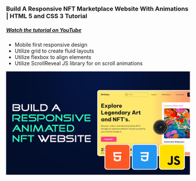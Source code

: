 ### Build A Responsive NFT Marketplace Website With Animations | HTML 5 and CSS 3 Tutorial
##### [Watch the tutorial on YouTube](https://youtu.be/3b1pMcb0apM)
- Mobile first responsive design
- Utilize grid to create fluid layouts
- Utilize flexbox to align elements
- Utilize ScrollReveal JS library for on scroll animations

![Project humbnail](./thumbnail.jpg)
